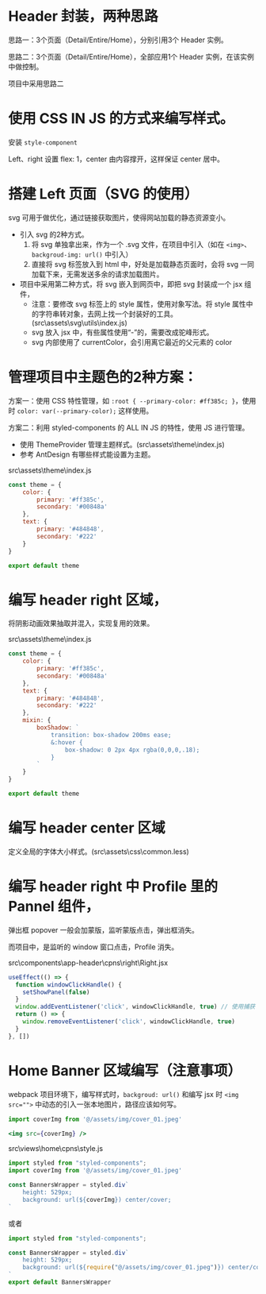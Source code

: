 # Header 封装，两种思路

思路一：3个页面（Detail/Entire/Home），分别引用3个 Header 实例。

思路二：3个页面（Detail/Entire/Home），全部应用1个 Header 实例，在该实例中做控制。

项目中采用思路二

# 使用 CSS IN JS 的方式来编写样式。

安装 `style-component`

Left、right 设置 flex: 1，center 由内容撑开，这样保证 center 居中。

# 搭建 Left 页面（SVG 的使用）

svg 可用于做优化，通过链接获取图片，使得网站加载的静态资源变小。

- 引入 svg 的2种方式。
	1. 将 svg 单独拿出来，作为一个 .svg 文件，在项目中引入（如在 `<img>`、`backgroud-img: url()` 中引入）
	2. 直接将 svg 标签放入到 html 中，好处是加载静态页面时，会将 svg 一同加载下来，无需发送多余的请求加载图片。
- 项目中采用第二种方式，将 svg 嵌入到网页中，即把 svg 封装成一个 jsx 组件，
	- 注意：要修改 svg 标签上的 style 属性，使用对象写法。将 style 属性中的字符串转对象，去网上找一个封装好的工具。(src\assets\svg\utils\index.js)
	- svg 放入 jsx 中，有些属性使用“-”的，需要改成驼峰形式。
	- svg 内部使用了 currentColor，会引用离它最近的父元素的 color

# 管理项目中主题色的2种方案：

方案一：使用 CSS 特性管理，如 `:root { --primary-color: #ff385c; }`，使用时 `color: var(--primary-color);` 这样使用。

方案二：利用 styled-components 的 ALL IN JS 的特性，使用 JS 进行管理。
- 使用 ThemeProvider 管理主题样式。(src\assets\theme\index.js)
- 参考 AntDesign 有哪些样式能设置为主题。

src\assets\theme\index.js

```js
const theme = {
	color: {
		primary: '#ff385c',
		secondary: '#00848a'
	},
	text: {
		primary: '#484848',
		secondary: '#222'
	}
}

export default theme

```



# 编写 header right 区域，

将阴影动画效果抽取并混入，实现复用的效果。

src\assets\theme\index.js

```js
const theme = {
	color: {
		primary: '#ff385c',
		secondary: '#00848a'
	},
	text: {
		primary: '#484848',
		secondary: '#222'
	},
	mixin: {
		boxShadow: `
			transition: box-shadow 200ms ease;
			&:hover {
				box-shadow: 0 2px 4px rgba(0,0,0,.18);
			}
		`
	}
}

export default theme
```

# 编写 header center 区域

定义全局的字体大小样式。(src\assets\css\common.less)

# 编写 header right 中 Profile 里的 Pannel 组件，

弹出框 popover 一般会加蒙版，监听蒙版点击，弹出框消失。

而项目中，是监听的 window 窗口点击，Profile 消失。

src\components\app-header\cpns\right\Right.jsx

```js
useEffect(() => {
  function windowClickHandle() {
    setShowPanel(false)
  }
  window.addEventListener('click', windowClickHandle, true) // 使用捕获
  return () => {
    window.removeEventListener('click', windowClickHandle, true)
  }
}, [])
```



# Home Banner 区域编写（注意事项）

webpack 项目环境下，编写样式时，`backgroud: url()` 和编写 jsx 时 `<img src="">` 中动态的引入一张本地图片，路径应该如何写。

```jsx
import coverImg from '@/assets/img/cover_01.jpeg'

<img src={coverImg} />
```

src\views\home\cpns\style.js

```jsx
import styled from "styled-components";
import coverImg from '@/assets/img/cover_01.jpeg'

const BannersWrapper = styled.div`
	height: 529px;
	background: url(${coverImg}) center/cover;
`
```

或者

```js
import styled from "styled-components";

const BannersWrapper = styled.div`
	height: 529px;
	background: url(${require("@/assets/img/cover_01.jpeg")}) center/cover;
`
export default BannersWrapper
```

